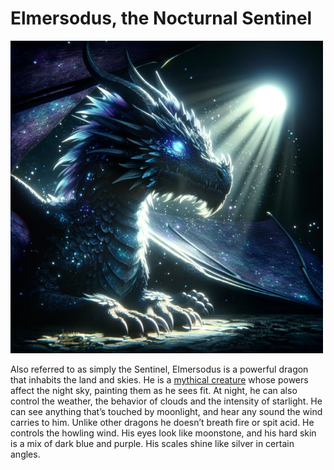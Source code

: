 # Elmersodus, the Nocturnal Sentinel

![elmersodus](../images/elmersodus.jpg)

Also referred to as simply the Sentinel, Elmersodus is a powerful dragon that inhabits the land and skies. He is a [mythical creature](mythical-creatures.md#mythical-creatures) whose powers affect the night sky, painting them as he sees fit. At night, he can also control the weather, the behavior of clouds and the intensity of starlight. He can see anything that’s touched by moonlight, and hear any sound the wind carries to him.
Unlike other dragons he doesn’t breath fire or spit acid. He controls the howling wind. His eyes look like moonstone, and his hard skin is a mix of dark blue and purple. His scales shine like silver in certain angles.
